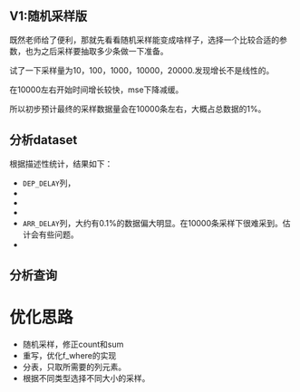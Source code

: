 ## V1:随机采样版

既然老师给了便利，那就先看看随机采样能变成啥样子，选择一个比较合适的参数，也为之后采样要抽取多少条做一下准备。

试了一下采样量为10，100，1000，10000，20000.发现增长不是线性的。

在10000左右开始时间增长较快，mse下降减缓。

所以初步预计最终的采样数据量会在10000条左右，大概占总数据的1%。

## 分析dataset

根据描述性统计，结果如下：

* `DEP_DELAY`列，
* 
* 
* 
* `ARR_DELAY`列，大约有0.1%的数据偏大明显。在10000条采样下很难采到。估计会有些问题。
* 

## 分析查询

# 优化思路

* 随机采样，修正count和sum
* 重写，优化f_where的实现
* 分表，只取所需要的列元素。
* 根据不同类型选择不同大小的采样。